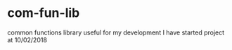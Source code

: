 # com-fun-lib
common functions library useful for my development
I have started project at 10/02/2018 
